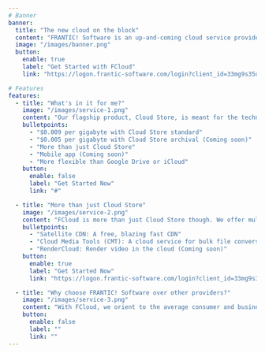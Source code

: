 ```yaml
---
# Banner
banner:
  title: "The new cloud on the block"
  content: "FRANTIC! Software is an up-and-coming cloud service provider, software creator, and CHEAP. With Cloud Store standard being priced at $0.009 its the best in the game for Pay-as-you-go cloud storage meant for the average consumer."
  image: "/images/banner.png"
  button:
    enable: true
    label: "Get Started with FCloud"
    link: "https://logon.frantic-software.com/login?client_id=33mg9s35ok5otbr9su3he0an6q&response_type=code&scope=email+openid+phone&redirect_uri=https%3A%2F%2Fcloudstore.frantic-software.com%2Fcallback.html"

# Features
features:
  - title: "What's in it for me?"
    image: "/images/service-1.png"
    content: "Our flagship product, Cloud Store, is meant for the technichally inclined and average person alike. It makes storing your data affordable, simple, and secure."
    bulletpoints:
      - "$0.009 per gigabyte with Cloud Store standard"
      - "$0.005 per gigabyte with Cloud Store archival (Coming soon)"
      - "More than just Cloud Store"
      - "Mobile app (Coming soon)"
      - "More flexible than Google Drive or iCloud"
    button:
      enable: false
      label: "Get Started Now"
      link: "#"

  - title: "More than just Cloud Store"
    image: "/images/service-2.png"
    content: "FCloud is more than just Cloud Store though. We offer multiple other products, and we're just getting started!"
    bulletpoints:
      - "Satellite CDN: A free, blazing fast CDN"
      - "Cloud Media Tools (CMT): A cloud service for bulk file conversions (Coming soon) "
      - "RenderCloud: Render video in the cloud (Coming soon)"
    button:
      enable: true
      label: "Get Started Now"
      link: "https://logon.frantic-software.com/login?client_id=33mg9s35ok5otbr9su3he0an6q&response_type=code&scope=email+openid+phone&redirect_uri=https%3A%2F%2Fcloudstore.frantic-software.com%2Fcallback.html"

  - title: "Why choose FRANTIC! Software over other providers?"
    image: "/images/service-3.png"
    content: "With FCloud, we orient to the average consumer and business alike. It creates a better user experiance for everyone, because not everyone can navigate cloud storage. We stand to show that you dont need to be a wizard to use the Cloud."
    button:
      enable: false
      label: ""
      link: ""
---
```

